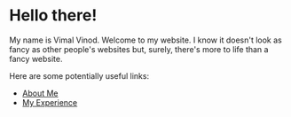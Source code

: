 # Hello there!

My name is Vimal Vinod. Welcome to my website. I know it doesn't look as fancy as other people's websites but, surely, there's more to life than a fancy website.

Here are some potentially useful links:

- [About Me](./about.md)
- [My Experience](./experience.md)
